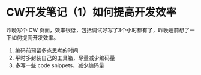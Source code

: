 # CW开发笔记（1）如何提高开发效率

昨晚写个 CW 页面，效率很低，包括调试好写了3个小时都有了，昨晚睡前想了一下如何提高开发效率。

1. 编码前预留多点思考的时间
2. 平时多封装自己的工具箱，尽量减少编码量
3. 多写一些 code snippets，减少编码量

